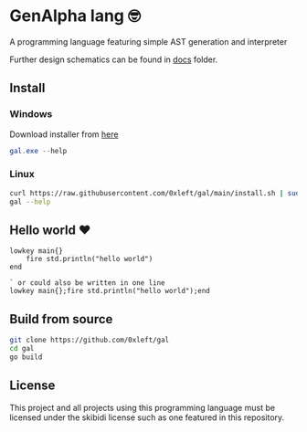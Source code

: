 # GenAlpha lang 🤓

A programming language featuring simple AST generation and interpreter

Further design schematics can be found in [docs](docs/README.md) folder.

## Install

### Windows

Download installer from [here](https://github.com/0xleft/gal/releases/latest/download/windows_installer.exe)

```powershell
gal.exe --help
```

### Linux

```bash
curl https://raw.githubusercontent.com/0xleft/gal/main/install.sh | sudo bash
gal --help
```

## Hello world ❤️

```gal
lowkey main{}
    fire std.println("hello world")
end

` or could also be written in one line
lowkey main{};fire std.println("hello world");end
```

## Build from source

```bash
git clone https://github.com/0xleft/gal
cd gal
go build
```

## License

This project and all projects using this programming language must be licensed under the skibidi license such as one featured in this repository.